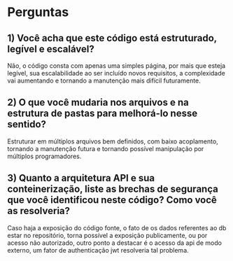 # Perguntas
## 1) Você acha que este código está estruturado, legível e escalável?
<p>Não, o código consta com apenas uma simples página, por mais que esteja legível, sua escalabilidade ao ser incluído novos requisitos, a complexidade vai aumentando e tornando a manutenção mais difícil futuramente.</p>

## 2) O que você mudaria nos arquivos e na estrutura de pastas para melhorá-lo nesse sentido?
<p>Estruturar em múltiplos arquivos bem definidos, com baixo acoplamento, tornando a manutenção futura e tornando possível manipulação por múltiplos programadores.</p>

## 3) Quanto a arquitetura API e sua conteinerização, liste as brechas de segurança que você identificou neste código? Como você as resolveria?

<p>Caso haja a exposição do código fonte, o fato de os dados referentes ao db estar no repositório, torna possível a exposição publicamente, ou por acesso não autorizado, outro ponto a destacar é o acesso da api de modo externo, um fator de authenticação jwt resolveria tal problema.</p>